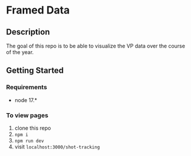 # Framed Data
## Description
The goal of this repo is to be able to visualize the VP data over the course of the year.

## Getting Started
### Requirements
- node 17.*

### To view pages
1. clone this repo
2. `npm i`
3. `npm run dev`
4. visit `localhost:3000/shot-tracking`